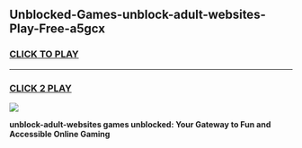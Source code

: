 
## Unblocked-Games-unblock-adult-websites-Play-Free-a5gcx
<h3>
<a href="https://premium76.site?title=unblock-adult-websites&ref=10A">CLICK TO PLAY</a></h3>
<hr>

<h3>
<a href="https://premium76.site?title=unblock-adult-websites&ref=10A">CLICK 2 PLAY</a>
  
</h3>

<a href="https://premium76.site?title=unblock-adult-websites&ref=10A"><img src="https://clearcache.store/games.png"></a>


**unblock-adult-websites games unblocked: Your Gateway to Fun and Accessible Online Gaming**
